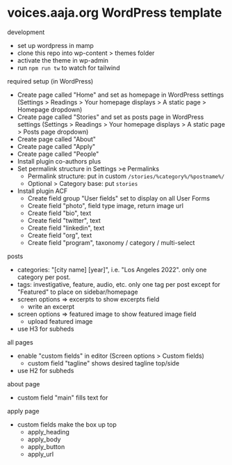 # voices.aaja.org WordPress template

development
- set up wordpress in mamp
- clone this repo into wp-content > themes folder
- activate the theme in wp-admin
- run `npm run tw` to watch for tailwind

required setup (in WordPress)
- Create page called "Home" and set as homepage in WordPress settings (Settings > Readings > Your homepage displays > A static page > Homepage dropdown)
- Create page called "Stories" and set as posts page in WordPress settings (Settings > Readings > Your homepage displays > A static page > Posts page dropdown)
- Create page called "About"
- Create page called "Apply"
- Create page called "People"
- Install plugin co-authors plus
- Set permalink structure in Settings >e Permalinks
    - Permalink structure: put in custom `/stories/%category%/%postname%/`
    - Optional > Category base: put `stories`
- Install plugin ACF
    - Create field group "User fields" set to display on all User Forms
    - Create field "photo", field type image, return image url
    - Create field "bio", text
    - Create field "twitter", text
    - Create field "linkedin", text
    - Create field "org", text
    - Create field "program", taxonomy / category / multi-select

posts
- categories: "[city name] [year]", i.e. "Los Angeles 2022". only one category per post.
- tags: investigative, feature, audio, etc. only one tag per post except for "Featured" to place on sidebar/homepage
- screen options => excerpts to show excerpts field
    - write an excerpt
- screen options => featured image to show featured image field
    - upload featured image
- use H3 for subheds

all pages
- enable "custom fields" in editor (Screen options > Custom fields)
    - custom field "tagline" shows desired tagline top/side
- use H2 for subheds

about page
- custom field "main" fills text for 

apply page
- custom fields make the box up top
    - apply_heading
    - apply_body
    - apply_button
    - apply_url